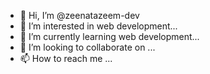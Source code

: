 - 👋 Hi, I’m @zeenatazeem-dev
- 👀 I’m interested in web development...
- 🌱 I’m currently learning web development...
- 💞️ I’m looking to collaborate on ...
- 📫 How to reach me ...

<!---
zeenatazeem-dev/zeenatazeem-dev is a ✨ special ✨ repository because its `README.md` (this file) appears on your GitHub profile.
You can click the Preview link to take a look at your changes.
--->
